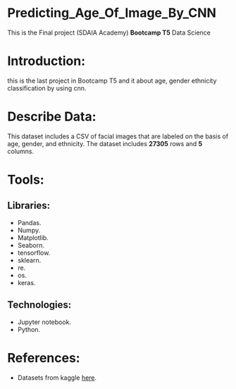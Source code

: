 # Predicting_Age_Of_Image_By_CNN

This is the Final project (SDAIA Academy) **Bootcamp T5** Data Science

# Introduction:
this is the last project in Bootcamp T5 and it about age, gender ethnicity classification by using cnn.

# Describe Data:
This dataset includes a CSV of facial images that are labeled on the basis of age, gender, and ethnicity.
The dataset includes **27305** rows and **5** columns.


# Tools:
## Libraries:
-	Pandas.
-	Numpy.
-	Matplotlib.
- Seaborn.
- tensorflow.
- sklearn.
- re.
- os.
- keras.
## Technologies:
- Jupyter notebook.
- Python.


# References:
- Datasets from kaggle [here](https://www.kaggle.com/nipunarora8/age-gender-and-ethnicity-face-data-csv).
